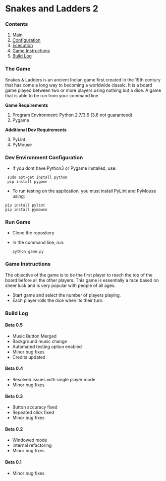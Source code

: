 # Snakes and Ladders 2
### Contents ###

1) [Main](#The-Game)
2) [Configuration](#Dev-Environment-Configuration) 
3) [Ececution](#Run-Game) 
4) [Game Instructions](#Game-Instructions)
5) [Build Log](#Build-Log) 

### The Game
Snakes & Ladders is an ancient Indian game first created in the 19th century that has come a long way to becoming a worldwide classic. It is a board game played between two or more players using nothing but a dice. A game that is able to be run from your command line.

**Game Requirements**

1) Program Environment: Python 2.7/3.6 (3.6 not guaranteed)
2) Pygame

**Additional Dev Requirements**

3) PyLint
4) PyMouse

### Dev Environment Configuration

* If you dont have Python3 or Pygame installed, use: 
```
 sudo apt-get install python
 pip install pygame
```
* To run testing on the application, you must install PyLint and PyMouse using:
```
pip install pylint
pip install pymouse
```

### Run Game
* Clone the repository
* In the command line, run:

	` python game.py `

### Game Instructions
The objective of the game is to be the first player to reach the top of the board before all the other players. This game is essentially a race based on sheer luck and is very popular with people of all ages. 

- Start game and select the number of players playing. 
- Each player rolls the dice when its their turn. 

### Build Log
#### Beta 0.5 ####
* Music Button Merged
* Background music change
* Automated testing option enabled
* Minor bug fixes
* Credits updated

#### Beta 0.4 ####
* Resolved issues with single player mode
* Minor bug fixes

#### Beta 0.3 ####
* Button accuracy fixed
* Repeated click fixed
* Minor bug fixes

#### Beta 0.2 ####
* Windowed mode
* Internal refactoring
* Minor bug fixes

#### Beta 0.1 ####
* Minor bug fixes
